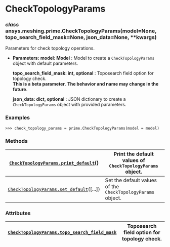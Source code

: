 <!-- vale off -->

<a id="checktopologyparams"></a>

# CheckTopologyParams

<a id="ansys.meshing.prime.CheckTopologyParams"></a>

### *class* ansys.meshing.prime.CheckTopologyParams(model=None, topo_search_field_mask=None, json_data=None, \*\*kwargs)

Parameters for check topology operations.

* **Parameters:**
  **model: Model**
  : Model to create a `CheckTopologyParams` object with default parameters.

  **topo_search_field_mask: int, optional**
  : Toposearch field option for topology check.
    <br/>
    **This is a beta parameter**. **The behavior and name may change in the future**.

  **json_data: dict, optional**
  : JSON dictionary to create a `CheckTopologyParams` object with provided parameters.

### Examples

```pycon
>>> check_topology_params = prime.CheckTopologyParams(model = model)
```

<!-- !! processed by numpydoc !! -->

### Methods

| [`CheckTopologyParams.print_default`](ansys.meshing.prime.CheckTopologyParams.print_default.md#ansys.meshing.prime.CheckTopologyParams.print_default)()   | Print the default values of `CheckTopologyParams` object.   |
|-----------------------------------------------------------------------------------------------------------------------------------------------------------|-------------------------------------------------------------|
| [`CheckTopologyParams.set_default`](ansys.meshing.prime.CheckTopologyParams.set_default.md#ansys.meshing.prime.CheckTopologyParams.set_default)([...])    | Set the default values of the `CheckTopologyParams` object. |

### Attributes

| [`CheckTopologyParams.topo_search_field_mask`](ansys.meshing.prime.CheckTopologyParams.topo_search_field_mask.md#ansys.meshing.prime.CheckTopologyParams.topo_search_field_mask)   | Toposearch field option for topology check.   |
|------------------------------------------------------------------------------------------------------------------------------------------------------------------------------------|-----------------------------------------------|
<!-- vale on -->

